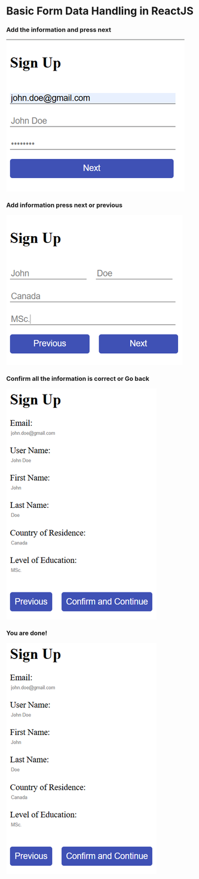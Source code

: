 # Basic Form Data Handling in ReactJS
<h3>Add the information and press next</h3>
<img src = "https://github.com/SadmanWasee/React_Basic_form/blob/main/React-form-page-1.png">
<h3>Add information press next or previous</h3>
<img src = "https://github.com/SadmanWasee/React_Basic_form/blob/main/React-form-page-2.png">
<h3>Confirm all the information is correct or Go back</h3>
<img src = "https://github.com/SadmanWasee/React_Basic_form/blob/main/React-form-page-3.png">
<h3>You are done!</h3>
<img src = "https://github.com/SadmanWasee/React_Basic_form/blob/main/React-form-page-3.png">
